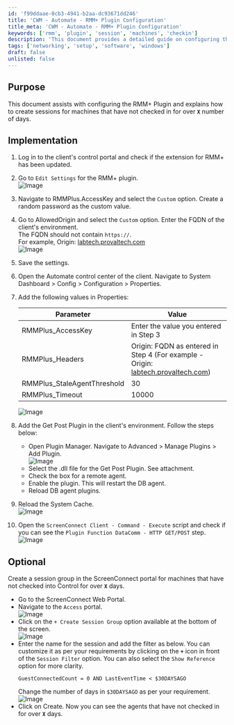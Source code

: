 ```yaml
---
id: 'f99ddaae-0cb3-4941-b2aa-dc93671dd246'
title: 'CWM - Automate - RMM+ Plugin Configuration'
title_meta: 'CWM - Automate - RMM+ Plugin Configuration'
keywords: ['rmm', 'plugin', 'session', 'machines', 'checkin']
description: 'This document provides a detailed guide on configuring the RMM+ Plugin, including steps to create sessions for machines that have not checked in for a specified number of days. It covers the necessary settings in the client control portal and the Automate control center, ensuring a seamless integration and management of remote sessions.'
tags: ['networking', 'setup', 'software', 'windows']
draft: false
unlisted: false
---
```


## Purpose

This document assists with configuring the RMM+ Plugin and explains how to create sessions for machines that have not checked in for over **`X`** number of days.

## Implementation

1. Log in to the client's control portal and check if the extension for RMM+ has been updated.

2. Go to `Edit Settings` for the RMM+ plugin.  
   ![Image](../../../static/img/CWM---Automate---RMM+-Plugin-Configuration/image_1.png)

3. Navigate to RMMPlus.AccessKey and select the `Custom` option. Create a random password as the custom value.

4. Go to AllowedOrigin and select the `Custom` option. Enter the FQDN of the client's environment.  
   The FQDN should not contain `https://`.  
   For example, Origin: [labtech.provaltech.com](http://labtech.provaltech.com)  
   ![Image](../../../static/img/CWM---Automate---RMM+-Plugin-Configuration/image_2.png)

5. Save the settings.

6. Open the Automate control center of the client. Navigate to System Dashboard > Config > Configuration > Properties.

7. Add the following values in Properties:  

   | Parameter                       | Value                                                                                      |
   |---------------------------------|--------------------------------------------------------------------------------------------|
   | RMMPlus_AccessKey               | Enter the value you entered in Step 3                                                     |
   | RMMPlus_Headers                 | Origin: FQDN as entered in Step 4 (For example - Origin: [labtech.provaltech.com](http://labtech.provaltech.com)) |
   | RMMPlus_StaleAgentThreshold     | 30                                                                                         |
   | RMMPlus_Timeout                 | 10000                                                                                      |  
   ![Image](../../../static/img/CWM---Automate---RMM+-Plugin-Configuration/image_3.png)

8. Add the Get Post Plugin in the client's environment. Follow the steps below:  
   - Open Plugin Manager. Navigate to Advanced > Manage Plugins > Add Plugin.  
     ![Image](../../../static/img/CWM---Automate---RMM+-Plugin-Configuration/image_4.png)  
   - Select the .dll file for the Get Post Plugin. See attachment.  
   - Check the box for a remote agent.  
   - Enable the plugin. This will restart the DB agent.  
   - Reload DB agent plugins.

9. Reload the System Cache.  
   ![Image](../../../static/img/CWM---Automate---RMM+-Plugin-Configuration/image_5.png)

10. Open the `ScreenConnect Client - Command - Execute` script and check if you can see the `Plugin Function DataComm - HTTP GET/POST` step.  
    ![Image](../../../static/img/CWM---Automate---RMM+-Plugin-Configuration/image_6.png)

## Optional

Create a session group in the ScreenConnect portal for machines that have not checked into Control for over **`X`** days.  
- Go to the ScreenConnect Web Portal.  
- Navigate to the `Access` portal.  
  ![Image](../../../static/img/CWM---Automate---RMM+-Plugin-Configuration/image_7.png)  
- Click on the `+ Create Session Group` option available at the bottom of the screen.  
  ![Image](../../../static/img/CWM---Automate---RMM+-Plugin-Configuration/image_8.png)  
- Enter the name for the session and add the filter as below. You can customize it as per your requirements by clicking on the **`+`** icon in front of the `Session Filter` option. You can also select the `Show Reference` option for more clarity.  
  ```
  GuestConnectedCount = 0 AND LastEventTime < $30DAYSAGO
  ```  
  Change the number of days in `$30DAYSAGO` as per your requirement.  
  ![Image](../../../static/img/CWM---Automate---RMM+-Plugin-Configuration/image_9.png)  
- Click on Create. Now you can see the agents that have not checked in for over **`X`** days.



